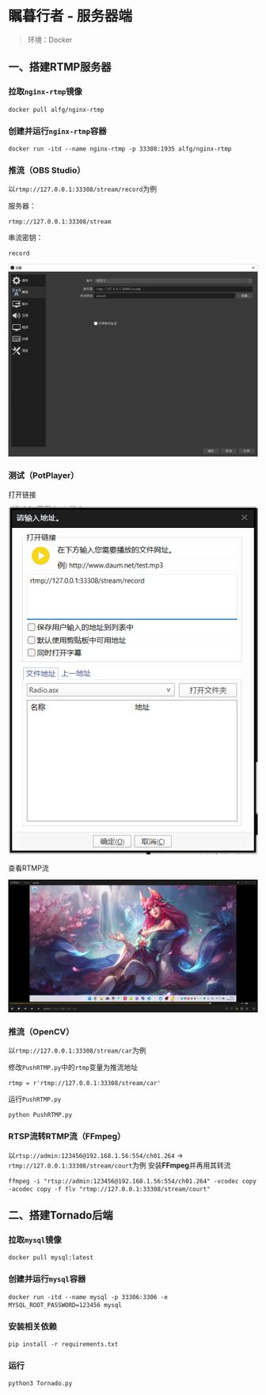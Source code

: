 # 瞩暮行者 - 服务器端
> 环境：Docker

## 一、搭建RTMP服务器
### 拉取`nginx-rtmp`镜像
```
docker pull alfg/nginx-rtmp
```

### 创建并运行`nginx-rtmp`容器
```
docker run -itd --name nginx-rtmp -p 33308:1935 alfg/nginx-rtmp
```

### 推流（OBS Studio）
以`rtmp://127.0.0.1:33308/stream/record`为例

服务器：
```
rtmp://127.0.0.1:33308/stream
```

串流密钥：
```
record
```

![推流设置](images/推流设置.png "推流设置")

### 测试（PotPlayer）
打开链接

![测试0](images/测试0.png "测试0")

查看RTMP流

![测试1](images/测试1.png "测试1")

### 推流（OpenCV）
以`rtmp://127.0.0.1:33308/stream/car`为例

修改`PushRTMP.py`中的`rtmp`变量为推流地址
```
rtmp = r'rtmp://127.0.0.1:33308/stream/car'
```

运行`PushRTMP.py`
```
python PushRTMP.py
```

### RTSP流转RTMP流（FFmpeg）
以`rtsp://admin:123456@192.168.1.56:554/ch01.264` → `rtmp://127.0.0.1:33308/stream/court`为例
安装**FFmpeg**并再用其转流

```
ffmpeg -i "rtsp://admin:123456@192.168.1.56:554/ch01.264" -vcodec copy -acodec copy -f flv "rtmp://127.0.0.1:33308/stream/court"
```

## 二、搭建Tornado后端
### 拉取`mysql`镜像
```
docker pull mysql:latest
```

### 创建并运行`mysql`容器
```
docker run -itd --name mysql -p 33306:3306 -e MYSQL_ROOT_PASSWORD=123456 mysql
```

### 安装相关依赖
```
pip install -r requirements.txt
```

### 运行
```
python3 Tornado.py
```